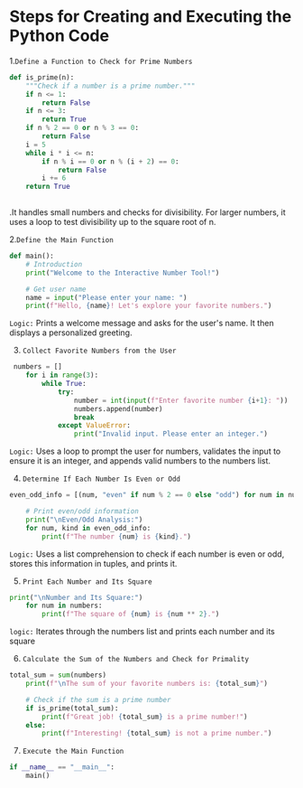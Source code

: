 # Steps for Creating and Executing the Python Code
1.`Define a Function to Check for Prime Numbers`

```python
def is_prime(n):
    """Check if a number is a prime number."""
    if n <= 1:
        return False
    if n <= 3:
        return True
    if n % 2 == 0 or n % 3 == 0:
        return False
    i = 5
    while i * i <= n:
        if n % i == 0 or n % (i + 2) == 0:
            return False
        i += 6
    return True
    
```
.It handles small numbers and checks for divisibility. For larger numbers, it uses a loop to test divisibility up to the square root of n.

2.`Define the Main Function`

```python
def main():
    # Introduction
    print("Welcome to the Interactive Number Tool!")

    # Get user name
    name = input("Please enter your name: ")
    print(f"Hello, {name}! Let's explore your favorite numbers.")

```
`Logic:` Prints a welcome message and asks for the user's name. It then displays a personalized greeting.

3. `Collect Favorite Numbers from the User`
```python
 numbers = []
    for i in range(3):
        while True:
            try:
                number = int(input(f"Enter favorite number {i+1}: "))
                numbers.append(number)
                break
            except ValueError:
                print("Invalid input. Please enter an integer.")
```
`Logic:` Uses a loop to prompt the user for numbers, validates the input to ensure it is an integer, and appends valid numbers to the numbers list.

4. `Determine If Each Number Is Even or Odd`

```python
even_odd_info = [(num, "even" if num % 2 == 0 else "odd") for num in numbers]

    # Print even/odd information
    print("\nEven/Odd Analysis:")
    for num, kind in even_odd_info:
        print(f"The number {num} is {kind}.")
```
`Logic:` Uses a list comprehension to check if each number is even or odd, stores this information in tuples, and prints it.

5. `Print Each Number and Its Square`
```python
print("\nNumber and Its Square:")
    for num in numbers:
        print(f"The square of {num} is {num ** 2}.")
```
`logic:` Iterates through the numbers list and prints each number and its square

6. `Calculate the Sum of the Numbers and Check for Primality`

```python
total_sum = sum(numbers)
    print(f"\nThe sum of your favorite numbers is: {total_sum}")

    # Check if the sum is a prime number
    if is_prime(total_sum):
        print(f"Great job! {total_sum} is a prime number!")
    else:
        print(f"Interesting! {total_sum} is not a prime number.")
```

7. `Execute the Main Function`
``` python
if __name__ == "__main__":
    main()
```